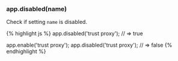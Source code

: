 <h3 id='app.disabled'>app.disabled(name)</h3>

Check if setting `name` is disabled.

{% highlight js %}
app.disabled('trust proxy');
// => true

app.enable('trust proxy');
app.disabled('trust proxy');
// => false
{% endhighlight %}
